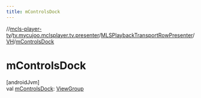```yaml
---
title: mControlsDock
---
```

//[mcls-player-tv](../../../../index.html)/[tv.mycujoo.mclsplayer.tv.presenter](../../index.html)/[MLSPlaybackTransportRowPresenter](../index.html)/[VH](index.html)/[mControlsDock](m-controls-dock.html)



# mControlsDock



[androidJvm]\
val [mControlsDock](m-controls-dock.html): [ViewGroup](https://developer.android.com/reference/kotlin/android/view/ViewGroup.html)




